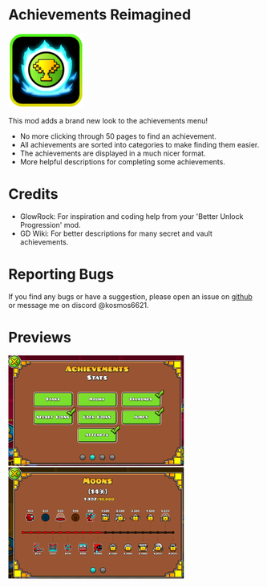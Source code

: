 # Achievements Reimagined

<img src="logo.png" width="150" alt="Achievements Reimagined logo" />

This mod adds a brand new look to the achievements menu!

- No more clicking through 50 pages to find an achievement.
- All achievements are sorted into categories to make finding them easier.
- The achievements are displayed in a much nicer format.
- More helpful descriptions for completing some achievements.

# Credits

- GlowRock: For inspiration and coding help from your 'Better Unlock Progression' mod.
- GD Wiki: For better descriptions for many secret and vault achievements.

# Reporting Bugs

If you find any bugs or have a suggestion, please open an issue on [github](https://github.com/TheRisingLegend/achievements-reimagined) or message me on discord @kosmos6621.

# Previews

<img src="preview1.png" width="350" alt="Achievements Reimagined preview1" />

<img src="preview2.png" width="350" alt="Achievements Reimagined preview2" />
